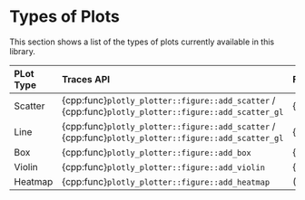 # Types of Plots

This section shows a list of the types of plots currently available in this library.

| PLot Type | Traces API                                                                                           | Figure Builders API                                   |
| :-------- | :--------------------------------------------------------------------------------------------------- | :---------------------------------------------------- |
| Scatter   | {cpp:func}`plotly_plotter::figure::add_scatter` / {cpp:func}`plotly_plotter::figure::add_scatter_gl` | {cpp:class}`plotly_plotter::figure_builders::scatter` |
| Line      | {cpp:func}`plotly_plotter::figure::add_scatter` / {cpp:func}`plotly_plotter::figure::add_scatter_gl` | {cpp:func}`plotly_plotter::figure_builders::line`     |
| Box       | {cpp:func}`plotly_plotter::figure::add_box`                                                          | {cpp:class}`plotly_plotter::figure_builders::box`     |
| Violin    | {cpp:func}`plotly_plotter::figure::add_violin`                                                       | {cpp:class}`plotly_plotter::figure_builders::violin`  |
| Heatmap   | {cpp:func}`plotly_plotter::figure::add_heatmap`                                                      | (Not available)                                       |
